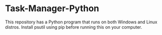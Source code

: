 # Task-Manager-Python

This repository has a Python program that runs on both Windows and Linux distros. Install psutil using pip before running this on your computer.
